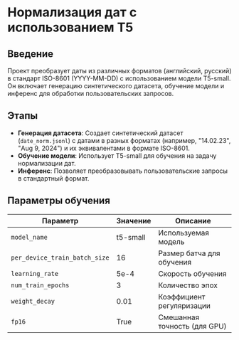 # Нормализация дат с использованием T5

## Введение

Проект преобразует даты из различных форматов (английский, русский) в стандарт ISO-8601 (YYYY-MM-DD) с использованием модели T5-small. Он включает генерацию синтетического датасета, обучение модели и инференс для обработки пользовательских запросов.

## Этапы

- **Генерация датасета**: Создает синтетический датасет (`date_norm.jsonl`) с датами в разных форматах (например, "14.02.23", "Aug 9, 2024") и их эквивалентами в формате ISO-8601.
- **Обучение модели**: Использует T5-small для обучения на задачу нормализации дат.
- **Инференс**: Позволяет преобразовывать пользовательские запросы в стандартный формат.



## Параметры обучения

| Параметр                | Значение | Описание                          |
|-------------------------|----------|-----------------------------------|
| `model_name`            | t5-small | Используемая модель              |
| `per_device_train_batch_size` | 16 | Размер батча для обучения        |
| `learning_rate`         | 5e-4     | Скорость обучения                |
| `num_train_epochs`      | 3        | Количество эпох                  |
| `weight_decay`          | 0.01     | Коэффициент регуляризации        |
| `fp16`                 | True     | Смешанная точность (для GPU)     |

